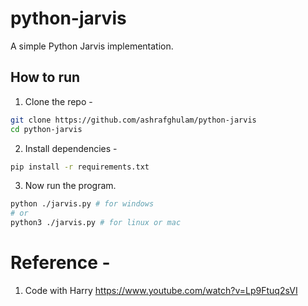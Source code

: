 # python-jarvis

A simple Python Jarvis implementation.

## How to run

1. Clone the repo -
```bash
git clone https://github.com/ashrafghulam/python-jarvis
cd python-jarvis
```
2. Install dependencies -
```bash
pip install -r requirements.txt
```
3. Now run the program.
```bash
python ./jarvis.py # for windows
# or
python3 ./jarvis.py # for linux or mac
```

# Reference -
1. Code with Harry https://www.youtube.com/watch?v=Lp9Ftuq2sVI
